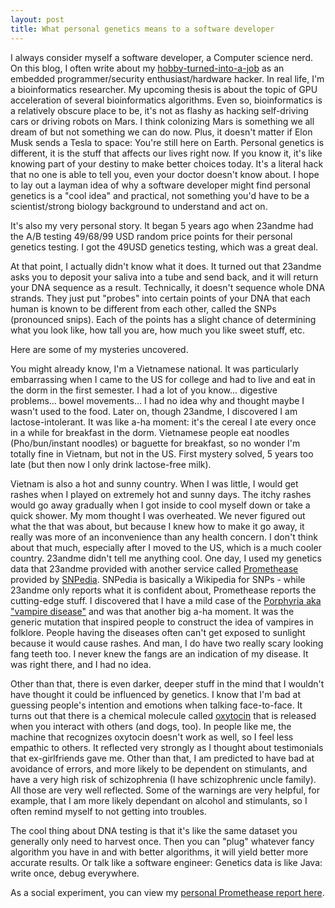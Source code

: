 ```yaml
---
layout: post
title: What personal genetics means to a software developer
---
```


I always consider myself a software developer, a Computer science nerd. On this blog, I often write about my [hobby-turned-into-a-job](https://www.nature.com/articles/nrg2482) as an embedded programmer/security enthusiast/hardware hacker. In real life, I'm a bioinformatics researcher. My upcoming thesis is about the topic of GPU acceleration of several bioinformatics algorithms. Even so, bioinformatics is a relatively obscure place to be, it's not as flashy as hacking self-driving cars or driving robots on Mars. I think colonizing Mars is something we all dream of but not something we can do now. Plus, it doesn't matter if Elon Musk sends a Tesla to space: You're still here on Earth. Personal genetics is different, it is the stuff that affects our lives right now. If you know it, it's like knowing part of your destiny to make better choices today. It's a literal hack that no one is able to tell you, even your doctor doesn't know about. I hope to lay out a layman idea of why a software developer might find personal genetics is a "cool idea" and practical, not something you'd have to be a scientist/strong biology background to understand and act on.

It's also my very personal story. It began 5 years ago when 23andme had the A/B testing 49/68/99 USD random price points for their personal genetics testing. I got the 49USD genetics testing, which was a great deal.

At that point, I actually didn't know what it does. It turned out that 23andme asks you to deposit your saliva into a tube and send back, and it will return your DNA sequence as a result. Technically, it doesn't sequence whole DNA strands. They just put "probes" into certain points of your DNA that each human is known to be different from each other, called the SNPs (pronounced snips). Each of the points has a slight chance of determining what you look like, how tall you are, how much you like sweet stuff, etc. 

Here are some of my mysteries uncovered.

You might already know, I'm a Vietnamese national. It was particularly embarrassing when I came to the US for college and had to live and eat in the dorm in the first semester. I had a lot of you know... digestive problems... bowel movements... I had no idea why and thought maybe I wasn't used to the food. Later on, though 23andme, I discovered I am lactose-intolerant. It was like a-ha moment: it's the cereal I ate every once in a while for breakfast in the dorm. Vietnamese people eat noodles (Pho/bun/instant noodles) or baguette for breakfast, so no wonder I'm totally fine in Vietnam, but not in the US. First mystery solved, 5 years too late (but then now I only drink lactose-free milk).

Vietnam is also a hot and sunny country. When I was little, I would get rashes when I played on extremely hot and sunny days. The itchy rashes would go away gradually when I got inside to cool myself down or take a quick shower. My mom thought I was overheated. We never figured out what the that was about, but because I knew how to make it go away, it really was more of an inconvenience than any health concern. I don't think about that much, especially after I moved to the US, which is a much cooler country. 23andme didn't tell me anything cool. One day, I used my genetics data that 23andme provided with another service called [Promethease](https://promethease.com/) provided by [SNPedia](http://SNPedia.org). SNPedia is basically a Wikipedia for SNPs - while 23andme only reports what it is confident about, Promethease reports the cutting-edge stuff. I discovered that I have a mild case of the [Porphyria aka "vampire disease"](https://en.wikipedia.org/wiki/Porphyria) and was that another big a-ha moment. It was the generic mutation that inspired people to construct the idea of vampires in folklore. People having the diseases often can't get exposed to sunlight because it would cause rashes. And man, I do have two really scary looking fang teeth too. I never knew the fangs are an indication of my disease. It was right there, and I had no idea.

Other than that, there is even darker, deeper stuff in the mind that I wouldn't have thought it could be influenced by genetics. I know that I'm bad at guessing people's intention and emotions when talking face-to-face. It turns out that there is a chemical molecule called [oxytocin](https://en.wikipedia.org/wiki/Oxytocin) that is released when you interact with others (and dogs, too). In people like me, the machine that recognizes oxytocin doesn't work as well, so I feel less empathic to others. It reflected very strongly as I thought about testimonials that ex-girlfriends gave me. Other than that, I am predicted to have bad at avoidance of errors, and more likely to be dependent on stimulants, and have a very high risk of schizophrenia (I have schizophrenic uncle family). All those are very well reflected. Some of the warnings are very helpful, for example, that I am more likely dependant on alcohol and stimulants, so I often remind myself to not getting into troubles.

The cool thing about DNA testing is that it's like the same dataset you generally only need to harvest once. Then you can "plug" whatever fancy algorithm you have in and with better algorithms, it will yield better more accurate results. Or talk like a software engineer: Genetics data is like Java: write once, debug everywhere. 

As a social experiment, you can view my [personal Promethease report here](https://reports.promethease.com/view/v1514934685-e7d609ed-2565-43f0-b9f6-a918a1c9ccfe/promethease.html?Expires=1518822685&Signature=ItnWUMy9Pz0M3hYg9VeT1406O6BSmMJ2IERveqypQ-iuUOCTut0CkSrgJSzsx3ENIah-Ih1lY9IXrxlzNauX8b-Rv3Jdq2GWEOV0EcBrE-l7-Cjf8TS46inBT-60fBxAF35jLC45vdfedDQMUUti1WVqgd7Mc2tEqmDF-8FwF5yzMu6opoTPjk6aKdHArt1-RRb4IPNzYwgaL0T6dNKKMotKrBAVGB5nMrbMTq2XqnnBTXfXoUwqGsjs1g~xUt2L06hKnd3xUXDiOnwAoNO-iv8k9cu~R3esfXfjMbvW~j0QBQvOY8naFbpd6XarktM~fvr2P6RA4AQphp3opddJRg__&Key-Pair-Id=APKAIDRLFIDOMHIR7VLA).
